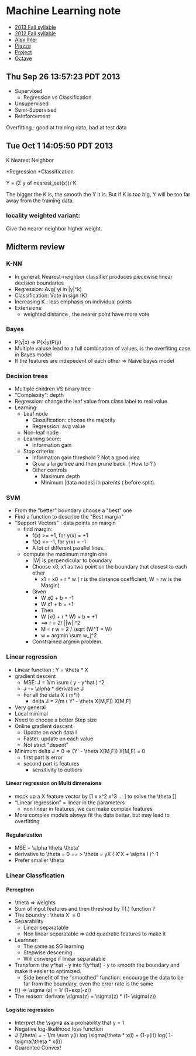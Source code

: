 # Machine Learning note

* [2013 Fall syllable](http://sli.ics.uci.edu/Classes/2013F-273a)
* [2012 Fall syllable](http://sli.ics.uci.edu/Classes/2012F-273a)
* [Alex Ihler](http://www.ics.uci.edu/~ihler/)
* [Piazza](https://piazza.com/class/hlr1ws3vto25yy)
* [Project](http://www.kaggle.com/)
* [Octave](http://www.gnu.org/software/octave/support.html)
## Thu Sep 26 13:57:23 PDT 2013

* Supervised
    * Regression vs Classification
* Unsupervised
* Semi-Supervised
* Reinforcement


Overfitting : 
good at training data, bad at test data

## Tue Oct  1 14:05:50 PDT 2013
K Nearest Neighbor

*Regression
*Classification

Y = (Σ y of nearest_set(x))/ K

The bigger the K is, the smooth the Y it is. But if K is too big, Y will be too far away from the training data.

### locality weighted variant:
Give the nearer neighbor higher weight.


## Midterm review
### K-NN
* In general: Nearest-neighbor classifier produces piecewise linear decision boundaries
* Regression: Avg( yi in |y|^k)
* Classification: Vote in sign (K)
* Increasing K : less emphasis on individual points
* Extensions:
   * weighted distance , the nearer point have more vote

### Bayes 
* P(y|x) => P(x|y)P(y)
* Multiple valuse lead to a full combination of values, is the overfiting case in Bayes model
* If the features are indepedent of each other => Naive bayes model

### Decision trees
* Multiple children VS binary tree
* "Complexity": depth
* Regression: change the leaf value from class label to real value
* Learning:
   * Leaf node
      * Classification: choose the majority
      * Regression: avg value
   * Non-leaf node
   * Learning score:
      * Information gain
   * Stop criteria:
      * Information gain threshold ? Not a good idea
      * Grow a large tree and then prune back. ( How to ? )
      * Other controls
         * Maximum depth
         * Minimum |data nodes| in parents ( before split). 

### SVM
* From the "better" boundary choose a "best" one
* Find a function to describe the "Best margin"
* "Support Vectors" : data points on margin
   * find margin: 
      * f(x) >= +1, for y(x) = +1
      * f(x) <= -1, for y(x) = -1
      * A lot of different parallel lines.
   * compute the maximum margin one
      * |W| is perpendicular to boundary
      * Choose x0, x1 as two point on the boundary that closest to each other
         * x1 = x0 + r * w ( r is the distance coefficient, W = rw is the Margin) 
      * Given 
         * W x0 + b = -1
         * W x1 + b = +1
         * Then 
         * W (x0 + r * W) + b = +1
         * ==> r = 2/ ||w||^2
         * M = r w = 2 / \sqrt (W^T * W)
         * w = argmin \sum w_j^2
      * Constrained argmin problem.
   
### Linear regression
* Linear function : Y = \theta * X
* gradient descent 
   * MSE: J = 1/m \sum ( y - y^hat ) ^2
   * J -= \alpha * derivative J 
   * For all the data X ( m*f)
      * delta J = 2/m ( Y' - \theta X[M,F]) X[M,F]
* Very general 
* Local minimal
* Need to choose a better Step size
* Online gradient descent
   * Update on each data I
   * Faster, update on each value
   * Not strict "desent"
* Minimum delta J = 0 => (Y' - \theta X[M,F]) X[M,F] = 0
   * first part is error
   * second part is features
      * sensitivity to outliers 
#### Linear regression on Multi dimensions
* mock up a X feature vector by [1 x x^2 x^3 ... ] to solve the \theta []
* “Linear regression” = linear in the parameters
   * non linear in features, we can make complex features
* More complex models always fit the data better. but may lead to overfitting
#### Regularization
* MSE + \alpha \theta \theta'
* derivative to \theta = 0 == > \theta = yX ( X'X + \alpha I )^-1
* Prefer smaller \theta

### Linear Classfication
#### Perceptron 
* \theta => weights
* Sum of input features and then threshod by T(.) function ? 
* The boundry : \theta X' = 0
* Separability
   * Linear separatable 
   * Non linear separatable => add quadratic features to make it 
* Learnner:
   * The same as SG learning
   * Stepwise descening
   * Will converge if linear separatable
* Transform the y^hat - y into f(y^hat) - y to smooth the boundary and make it easier to optimized.
   * Side benefit of the "smoothed" function: encourage the data to be far from the boundary, even the error rate is the same
* f() => \sigma (z) = 1/ (1+exp(-z))
* The reason: derivate \sigma(z) = \sigma(z) * (1- \sigma(z))
#### Logistic regression
* Interpret the \sigma as a probability that y = 1
* Negative log-likelihood loss function
* J (\theta) = - 1/m \sum y(i) log \sigma(\theta * x(i) + (1-y(i)) log( 1- \sigma(\theta * x(i))
* Guarentee Convex!



